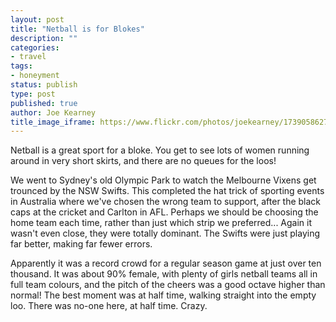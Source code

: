 ```yaml
---
layout: post
title: "Netball is for Blokes"
description: ""
categories:
- travel
tags:
- honeyment
status: publish
type: post
published: true
author: Joe Kearney
title_image_iframe: https://www.flickr.com/photos/joekearney/17390586275/in/set-72157652300500261/player/
---
```


Netball is a great sport for a bloke. You get to see lots of women running around in very short skirts, and there are no queues for the loos!

We went to Sydney's old Olympic Park to watch the Melbourne Vixens get trounced by the NSW Swifts. This completed the hat trick of sporting events in Australia where we've chosen the wrong team to support, after the black caps at the cricket and Carlton in AFL. Perhaps we should be choosing the home team each time, rather than just which strip we preferred... Again it wasn't even close, they were totally dominant. The Swifts were just playing far better, making far fewer errors.

Apparently it was a record crowd for a regular season game at just over ten thousand. It was about 90% female, with plenty of girls netball teams all in full team colours, and the pitch of the cheers was a good octave higher than normal! The best moment was at half time, walking straight into the empty loo. There was no-one here, at half time. Crazy.